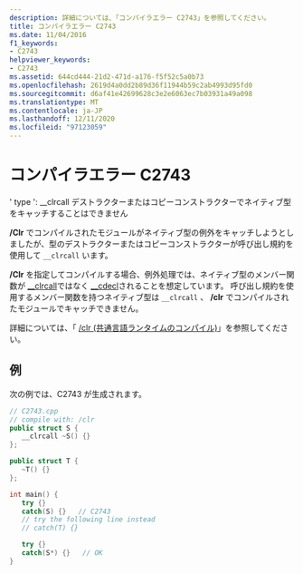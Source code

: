 ```yaml
---
description: 詳細については、「コンパイラエラー C2743」を参照してください。
title: コンパイラエラー C2743
ms.date: 11/04/2016
f1_keywords:
- C2743
helpviewer_keywords:
- C2743
ms.assetid: 644cd444-21d2-471d-a176-f5f52c5a0b73
ms.openlocfilehash: 2619d4a0dd2b89d36f11944b59c2ab4993d95fd0
ms.sourcegitcommit: d6af41e42699628c3e2e6063ec7b03931a49a098
ms.translationtype: MT
ms.contentlocale: ja-JP
ms.lasthandoff: 12/11/2020
ms.locfileid: "97123059"
---
```

# <a name="compiler-error-c2743"></a>コンパイラエラー C2743

' type ': __clrcall デストラクターまたはコピーコンストラクターでネイティブ型をキャッチすることはできません

**/Clr** でコンパイルされたモジュールがネイティブ型の例外をキャッチしようとしましたが、型のデストラクターまたはコピーコンストラクターが呼び出し規約を使用して `__clrcall` います。

**/Clr** を指定してコンパイルする場合、例外処理では、ネイティブ型のメンバー関数が [__clrcall](../../cpp/clrcall.md)ではなく [__cdecl](../../cpp/cdecl.md)されることを想定しています。 呼び出し規約を使用するメンバー関数を持つネイティブ型は `__clrcall` 、 **/clr** でコンパイルされたモジュールでキャッチできません。

詳細については、「 [/clr (共通言語ランタイムのコンパイル)](../../build/reference/clr-common-language-runtime-compilation.md)」を参照してください。

## <a name="example"></a>例

次の例では、C2743 が生成されます。

```cpp
// C2743.cpp
// compile with: /clr
public struct S {
   __clrcall ~S() {}
};

public struct T {
   ~T() {}
};

int main() {
   try {}
   catch(S) {}   // C2743
   // try the following line instead
   // catch(T) {}

   try {}
   catch(S*) {}   // OK
}
```
